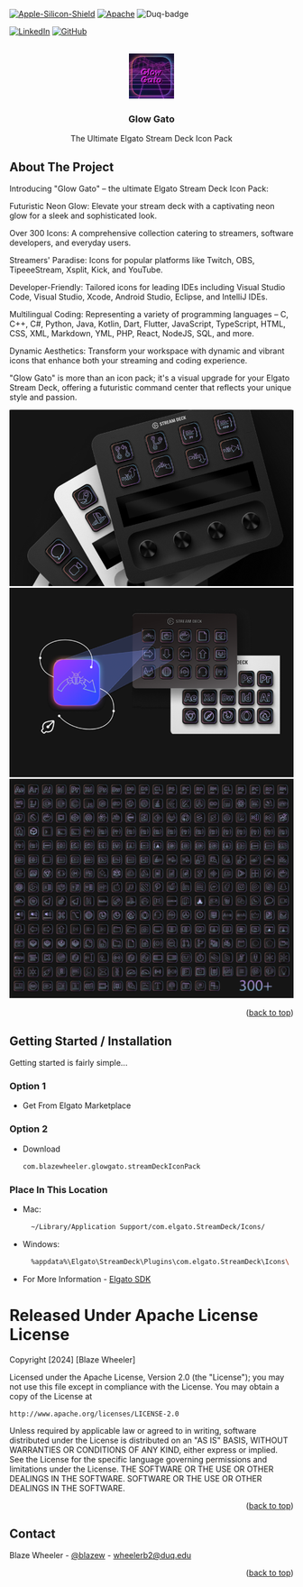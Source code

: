 <a name="readme-top"></a>

<!-- PROJECT SHIELDS -->
[![Apple-Silicon-Shield]][Apple-Silicon-Shield-url]
[![Apache][license-shield]][license-url]
![Duq-badge](https://custom-icon-badges.demolab.com/badge/-Duquesne%20University-ba0c2f?style=for-the-badge&logo=duquesne_dukes_logo1)

[![LinkedIn][linkedin-shield]][linkedin-url]
[![GitHub][GitHub-shield]][GitHub-url]



<!-- PROJECT LOGO -->
<br />
<div align="center">
  <a href="">
    <img src="com.blazewheeler.glowgato.sdIconPack/icon.png" alt="Logo" width="80" height="80">
  </a>

  <h3 align="center">Glow Gato</h3>

  <p align="center">
   The Ultimate Elgato Stream Deck Icon Pack
    <br />
    </div>

<!-- ABOUT THE Icon Pack -->
## About The Project


Introducing "Glow Gato" – the ultimate Elgato Stream Deck Icon Pack:

Futuristic Neon Glow: Elevate your stream deck with a captivating neon glow for a sleek and sophisticated look.

Over 300 Icons: A comprehensive collection catering to streamers, software developers, and everyday users.

Streamers' Paradise: Icons for popular platforms like Twitch, OBS, TipeeeStream, Xsplit, Kick, and YouTube.

Developer-Friendly: Tailored icons for leading IDEs including Visual Studio Code, Visual Studio, Xcode, Android Studio, Eclipse, and IntelliJ IDEs.

Multilingual Coding: Representing a variety of programming languages – C, C++, C#, Python, Java, Kotlin, Dart, Flutter, JavaScript, TypeScript, HTML, CSS, XML, Markdown, YML, PHP, React, NodeJS, SQL, and more.

Dynamic Aesthetics: Transform your workspace with dynamic and vibrant icons that enhance both your streaming and coding experience.

"Glow Gato" is more than an icon pack; it's a visual upgrade for your Elgato Stream Deck, offering a futuristic command center that reflects your unique style and passion.

![App Preview](com.blazewheeler.glowgato.sdIconPack/previews/1-preview.png)
![App Preview](com.blazewheeler.glowgato.sdIconPack/previews/2-preview.png)
![App Preview](com.blazewheeler.glowgato.sdIconPack/previews/3-preview.png)

<p align="right">(<a href="#readme-top">back to top</a>)</p>




<!-- GETTING STARTED -->
## Getting Started / Installation

Getting started is fairly simple...

### Option 1

* Get From Elgato Marketplace

### Option 2



* Download 
  ```sh
  com.blazewheeler.glowgato.streamDeckIconPack
  ```



 ### Place In This Location
* Mac: 
  ```sh 
	~/Library/Application Support/com.elgato.StreamDeck/Icons/
  ```

* Windows: 
  ```sh 
	%appdata%\Elgato\StreamDeck\Plugins\com.elgato.StreamDeck\Icons\
  ```

* For More Information - [Elgato SDK](https://docs.elgato.com/sdk/icon-packs/create-your-icon-pack)


<!-- LICENSE -->

# Released Under Apache License License

Copyright [2024] [Blaze Wheeler]

Licensed under the Apache License, Version 2.0 (the "License");
you may not use this file except in compliance with the License.
You may obtain a copy of the License at

    http://www.apache.org/licenses/LICENSE-2.0

Unless required by applicable law or agreed to in writing, software
distributed under the License is distributed on an "AS IS" BASIS,
WITHOUT WARRANTIES OR CONDITIONS OF ANY KIND, either express or implied.
See the License for the specific language governing permissions and
limitations under the License.
 THE SOFTWARE OR THE USE OR
OTHER DEALINGS IN THE SOFTWARE. SOFTWARE OR THE USE OR
OTHER DEALINGS IN THE SOFTWARE.
<p align="right">(<a href="#readme-top">back to top</a>)</p>


<!-- CONTACT -->
## Contact

Blaze Wheeler - [@blazew](https://www.instagram.com/blazew/) - wheelerb2@duq.edu

<p align="right">(<a href="#readme-top">back to top</a>)</p>

<!-- MARKDOWN LINKS & IMAGES -->

[Apple-Silicon-Shield]: https://img.shields.io/badge/Apple-Silicon_M2-999999?style=for-the-badge&logo=apple&logoColor=white
[Apple-Silicon-Shield-url]: https://support.apple.com/en-us/HT211814

[license-shield]: https://img.shields.io/badge/License-Apache%202.0-orange?style=for-the-badge&logo=
[license-url]:https://www.apache.org/licenses/LICENSE-2.0
[linkedin-shield]: https://img.shields.io/badge/-LinkedIn-black.svg?style=for-the-badge&logo=linkedin&colorB=555

[linkedin-url]:https://www.linkedin.com/in/blaze-wheeler-8306a2223/
[GitHub-shield]: 	https://img.shields.io/badge/GitHub-100000?style=for-the-badge&logo=github&logoColor=white
[GitHub-url]: https://github.com/blazeWheeler
[product-screenshot]: images/screenshot.png

[HTML-url]: https://www.w3schools.com/howto/howto_make_a_website.asp
[HTML-badge]: https://img.shields.io/badge/HTML5-E34F26.svg?style=for-the-badge&logo=HTML5&logoColor=white
[CSS-url]: https://www.w3schools.com/css/
[CSS-badge]: https://img.shields.io/badge/CSS3-1572B6.svg?style=for-the-badge&logo=CSS3&logoColor=white

[Javascript-url]: https://www.w3schools.com/js/
[JavaScript-badge]: https://img.shields.io/badge/JavaScript-F7DF1E.svg?style=for-the-badge&logo=JavaScript&logoColor=black

[PHP-url]: https://www.php.net/docs.php
[PHP-badge]: https://img.shields.io/badge/PHP-777BB4.svg?style=for-the-badge&logo=PHP&logoColor=white

[Telegram-url]: https://core.telegram.org/bots/api
[Telegram-badge]: https://img.shields.io/badge/Telegram%20API-26A5E4.svg?style=for-the-badge&logo=Telegram&logoColor=white

[Duq-url]: https://duq.edu
[Duq-badge]:(https://custom-icon-badges.demolab.com/badge/-Duquesne%20University-ba0c2f?style=for-the-badge&logo=duquesne_dukes_logo1)
